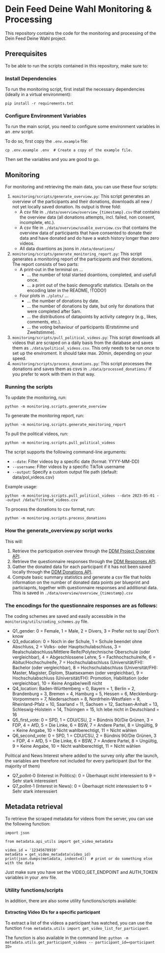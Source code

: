 # Dein Feed Deine Wahl Monitoring & Processing

This repository contains the code for the monitoring and processing of the Dein Feed Deine Wahl project.

## Prerequisites

To be able to run the scripts contained in this repository, make sure to:

### Install Dependencies

To run the monitoring script, first install the necessary dependencies (ideally in a virtual environment):

`pip install -r requirements.txt`


### Configure Environment Variables

To run the main script, you need to configure some environment variables in an .env script.

To do so, first copy the `.env.example` file:

``
cp .env.example .env  # Create a copy of the example file.
``

Then set the variables and you are good to go.


## Monitoring
For monitoring and retrieving the main data, you can use these four scripts:

1. `monitoring/scripts/generate_overview.py`: This script generates an overview of the participants and their donations, downloads all new / not yet locally saved donation. Its output is three fold:
    - A csv file in `./data/overview/overview_{timestamp}.csv` that contains the overview data (all donations attempts, incl. failed, non consent, incomplete, etc.).
    - A csv file in `./data/overview/usable_overview.csv` that contains the overview data of participants that have consented to donate their data and have donated and do have a watch history longer than zero videos.
    - All data doantions as jsons in `/data/donations/`
2. `monitoring/scripts/generate_monitoring_report.py`: This script generates a monitoring report of the participants and their donations. The report consists of two parts:
    - A print-out in the terminal on ...
        - ... the number of total started doantions, completed, and usefull once.
        - ... a print out of the basic demografic statistics. (Details on the encoding later in the README, !TODO!)
    - Four plots in `./plots/` ...
        - ... the number of donations by date.
        - ... the number of donations by date, but only for donations that were completed after 5am.
        - ... the distributions of datapoints by activity category (e.g., likes, comments, etc.).
        - ... the voting behaviour of participants (Erststimme und Zweitstimme).
3. `monitoring/scripts/pull_political_videos.py`: This script downloads all videos that are scraped on a daily basis from the database and saves them as `./data/political_videos.csv`. This only needs to be run once to set up the enviroment. It should take max. 20min, depending on your speed.
4. `monitoring/scripts/process_donations.py`: This script processes the donations and saves them as csvs in `./data/processed_donations/` if you prefer to work with them in that way.

### Running the scripts

To update the monitoring, run:

`python -m monitoring.scripts.generate_overview`

To generate the monitoring report, run:

`python -m monitoring.scripts.generate_monitoring_report`

To pull the political videos, run:

`python -m monitoring.scripts.pull_political_videos`

   The script supports the following command-line arguments:
   - `--date`: Filter videos by a specific date (format: YYYY-MM-DD)
   - `--username`: Filter videos by a specific TikTok username
   - `--output`: Specify a custom output file path (default: data/pol_videos.csv)
   
   Example usage:
   ```
   python -m monitoring.scripts.pull_political_videos --date 2023-05-01 --output /data/filtered_videos.csv
   ```

To process the donations to csv format, run:

`python -m monitoring.scripts.process_donations`


### How the generate_overview.py script works

This will:

1. Retrieve the participation overview through the 
[DDM Project Overview API](https://uzh.github.io/ddm/ddm/develop/researchers/topics/apis.html#_responses_api).
2. Retrieve the questionnaire responses through the 
[DDM Responses API](https://uzh.github.io/ddm/ddm/develop/researchers/topics/apis.html#_responses_api).
3. Gather the donated data for each participant if it has not been saved 
locally through the [DDM Donations API](https://uzh.github.io/ddm/ddm/develop/researchers/topics/apis.html#_responses_api).
4. Compute basic summary statistics and generate a csv file that holds 
information on the number of donated data points per blueprint and particiapnts, 
together with questionnaire responses and additional data. This is saved in
`./data/overview/overview_{timestamp}.csv`


### The encodings for the questionnaire responses are as follows:
The coding schemes are saved and easily accessible in the `monitoring/utils/coding_schemes.py` file.

- Q1_gender: 0 = Female, 1 = Male, 2 = Divers, 3 = Prefer not to say/ Don't know
- Q3_education: 0 = Noch in der Schule, 1 = Schule beendet ohne Abschluss, 2 = Volks- oder Hauptschulabschluss, 3 = Realschulabschluss/Mittlere Reife/Polytechnische Oberschule (oder vergleichbar), 4 = Abgeschlossene Lehre, 5 = Fachhochschulreife, 6 = Abitur/Hochschulreife, 7 = Hochschulabschluss (Universität/FH): Bachelor (oder vergleichbar), 8 = Hochschulabschluss (Universität/FH): Master, Magister, Diplom, Staatsexamen (oder vergleichbar), 9 = Hochschulabschluss (Universität/FH): Promotion, Habilitation (oder vergleichbar), 10 = Keine Angabe/weiß nicht
- Q4_location: Baden-Württemberg = 0, Bayern = 1, Berlin = 2, Brandenburg = 3, Bremen = 4, Hamburg = 5, Hessen = 6, Mecklenburg-Vorpommern = 7, Niedersachsen = 8, Nordrhein-Westfalen = 9, Rheinland-Pfalz = 10, Saarland = 11, Sachsen = 12, Sachsen-Anhalt = 13, Schleswig-Holstein = 14, Thüringen = 15, Ich lebe nicht in Deutschland = 16
- Q5_first_vote: 0 = SPD, 1 = CDU/CSU, 2 = Bündnis 90/Die Grünen, 3 = FDP, 4 = AfD, 5 = Die Linke, 6 = BSW, 7 = Andere Partei, 8 = Ungültig, 9 = Keine Angabe, 10 = Nicht wahlberechtigt, 11 = Nicht wählen
- Q6_second_vote: 0 = SPD, 1 = CDU/CSU, 2 = Bündnis 90/Die Grünen, 3 = FDP, 4 = AfD, 5 = Die Linke, 6 = BSW, 7 = Andere Partei, 8 = Ungültig, 9 = Keine Angabe, 10 = Nicht wahlberechtigt, 11 = Nicht wählen

Political and News Interest where added to the survey only after the launch, the variables are therefore not included for every participant (but for the majority of them)
- Q7_polInt-0 (Interest in Politics): 0 = Überhaupt nicht interessiert to 9 = Sehr stark interessiert
- Q7_polInt-1 (Interest in News): 0 = Überhaupt nicht interessiert to 9 = Sehr stark interessiert


## Metadata retrieval

To retrieve the scraped metadata for videos from the server, you can use the following function:

```
import json

from metadata.api_utils import get_video_metadata

video_id = '12345678910'
metadata = get_video_metadata(video_id)
print(json.dumps(metadata, indent=4))  # print or do something else with the data
```

Just make sure you have set the VIDEO_GET_ENDPOINT and AUTH_TOKEN variables in your .env file.

### Utility functions/scripts

In addition, there are also some utility functions/scripts available:

#### Extracting Video IDs for a specific participant

To extract a list of the videos a participant has watched, you can use the function 
`from metadata.utils import get_video_list_for_participant`.

The function is also available in the command line: 
`python -m metadata.utils.get_participant_videos -- participant_id=<participant ID>`
